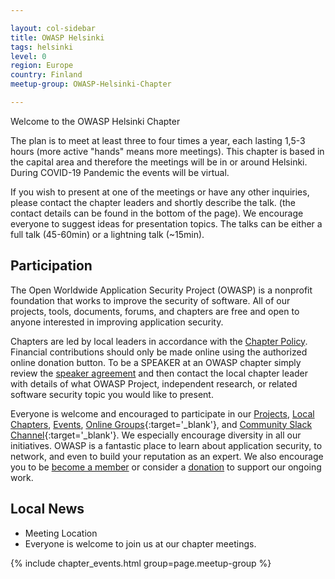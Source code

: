 ```yaml
---

layout: col-sidebar
title: OWASP Helsinki
tags: helsinki
level: 0
region: Europe
country: Finland
meetup-group: OWASP-Helsinki-Chapter

---
```


Welcome to the OWASP Helsinki Chapter

The plan is to meet at least three to four times a year, each lasting 1,5-3 hours (more active "hands" means more meetings). This chapter is based in the capital area and therefore the meetings will be in or around Helsinki. During COVID-19 Pandemic the events will be virtual.

If you wish to present at one of the meetings or have any other inquiries, please contact the chapter leaders and shortly describe the talk. (the contact details can be found in the bottom of the page). We encourage everyone to suggest ideas for presentation topics. The talks can be either a full talk (45-60min) or a lightning talk (~15min).

## Participation
The Open Worldwide Application Security Project (OWASP) is a nonprofit foundation that works to improve the security of software. All of our projects, tools, documents, forums, and chapters are free and open to anyone interested in improving application security. 

Chapters are led by local leaders in accordance with the [Chapter Policy](https://owasp.org/www-policy/). Financial contributions should only be made online using the authorized online donation button. To be a SPEAKER at an OWASP chapter simply review the [speaker agreement](/www-policy/speaker-agreement) and then contact the local chapter leader with details of what OWASP Project, independent research, or related software security topic you would like to present.

Everyone is welcome and encouraged to participate in our [Projects](/projects), [Local Chapters](/chapters), [Events](/events), [Online Groups](https://groups.google.com/a/owasp.com/){:target='_blank'}, and [Community Slack Channel](https://owasp.slack.com/){:target='_blank'}. We especially encourage diversity in all our initiatives. OWASP is a fantastic place to learn about application security, to network, and even to build your reputation as an expert. We also encourage you to be [become a member](/membership) or consider a [donation](/donate) to support our ongoing work.

## Local News
- Meeting Location
- Everyone is welcome to join us at our chapter meetings.

{% include chapter_events.html group=page.meetup-group %}



<!--
{info.md}

This separate file is where you should place links to your Google Group and Meetup page. It will be automatically rendered in the column sidebar.

{leaders.md}

Another separate file that should simply include each leaders name with mailto link as a list. It will also be automatically rendered in the column sidebar.

-->
